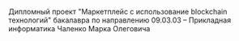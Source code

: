 Дипломный проект "Маркетплейс с использование blockchain технологий"
бакалавра по направлению 09.03.03 – Прикладная информатика
Чаленко Марка Олеговича
